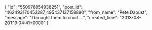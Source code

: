  {
   "id": "550976854938251",
   "post_id": "462493170453287_495437137158890",
   "from_name": "Pete Daoust",
   "message": "I brought them to court....",
   "created_time": "2013-08-20T19:04:41+0000"
 }
